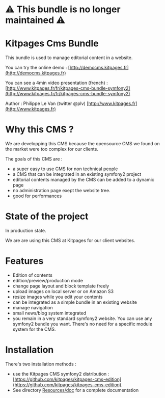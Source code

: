 # :warning: This bundle is no longer maintained :warning:


Kitpages Cms Bundle
===================

This bundle is used to manage editorial content in a website.

You can try the online demo : [http://democms.kitpages.fr](http://democms.kitpages.fr)

You can see a 4min video presentation (french) : [http://www.kitpages.fr/fr/kitpages-cms-bundle-symfony2](http://www.kitpages.fr/fr/kitpages-cms-bundle-symfony2)

Author : Philippe Le Van (twitter @plv) [http://www.kitpages.fr](http://www.kitpages.fr)

Why this CMS ?
==============
We are developping this CMS because the opensource CMS we found on the market were
too complex for our clients.

The goals of this CMS are :

* a super easy to use CMS for non technical people
* a CMS that can be integrated in an existing symfony2 project
* editorial contents managed by the CMS can be added to a dynamic page
* no administration page exept the website tree.
* good for performances

State of the project
====================

In production state.

We are are using this CMS at Kitpages for our client websites.

Features
========

* Edition of contents
* edition/preview/production mode
* change page layout and block template freely
* upload images on local server or on Amazon S3
* resize images while you edit your contents
* can be integrated as a simple bundle in an existing website
* manage navigation
* small news/blog system integrated
* you remain in a very standard symfony2 website. You can use any symfony2 bundle you want.
There's no need for a specific module system for the CMS.

Installation
============

There's two installation methods :

* use the Kitpages CMS symfony2 distribution :
[https://github.com/kitpages/kitpages-cms-edition](https://github.com/kitpages/kitpages-cms-edition).
* See directory [Resources/doc](https://github.com/kitpages/KitpagesCmsBundle/tree/master/Resources/doc) for a complete documentation
